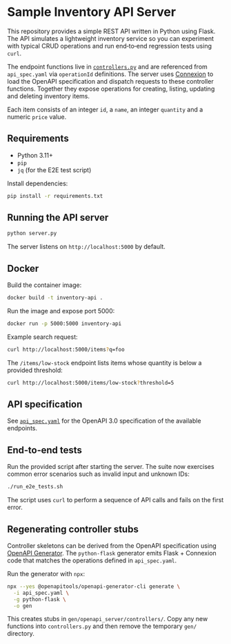 # Sample Inventory API Server

This repository provides a simple REST API written in Python using Flask. The API simulates a lightweight inventory service so you can experiment with typical CRUD operations and run end‑to‑end regression tests using `curl`.

The endpoint functions live in [`controllers.py`](controllers.py) and are referenced from `api_spec.yaml` via `operationId` definitions. The server uses [Connexion](https://connexion.readthedocs.io/) to load the OpenAPI specification and dispatch requests to these controller functions. Together they expose operations for creating, listing, updating and deleting inventory items.

Each item consists of an integer `id`, a `name`, an integer `quantity` and a numeric `price` value.

## Requirements

* Python 3.11+
* `pip`
* `jq` (for the E2E test script)

Install dependencies:

```bash
pip install -r requirements.txt
```

## Running the API server

```bash
python server.py
```

The server listens on `http://localhost:5000` by default.

## Docker

Build the container image:

```bash
docker build -t inventory-api .
```

Run the image and expose port 5000:

```bash
docker run -p 5000:5000 inventory-api
```

Example search request:

```bash
curl http://localhost:5000/items?q=foo
```

The `/items/low-stock` endpoint lists items whose quantity is below a provided threshold:

```bash
curl http://localhost:5000/items/low-stock?threshold=5
```

## API specification

See [`api_spec.yaml`](api_spec.yaml) for the OpenAPI 3.0 specification of the available endpoints.

## End‑to‑end tests

Run the provided script after starting the server. The suite now exercises
common error scenarios such as invalid input and unknown IDs:

```bash
./run_e2e_tests.sh
```

The script uses `curl` to perform a sequence of API calls and fails on the first error.

## Regenerating controller stubs

Controller skeletons can be derived from the OpenAPI specification using [OpenAPI Generator](https://openapi-generator.tech/). The `python-flask` generator emits Flask + Connexion code that matches the operations defined in `api_spec.yaml`.

Run the generator with `npx`:

```bash
npx --yes @openapitools/openapi-generator-cli generate \
  -i api_spec.yaml \
  -g python-flask \
  -o gen
```

This creates stubs in `gen/openapi_server/controllers/`. Copy any new functions into `controllers.py` and then remove the temporary `gen/` directory.
